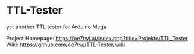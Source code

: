 # TTL-Tester
yet another TTL tester for Arduino Mega 


Project Homepage: https://oe7twj.at/index.php?title=Projekte/TTL_Tester
Wiki:             https://github.com/oe7twj/TTL-Tester/wiki
